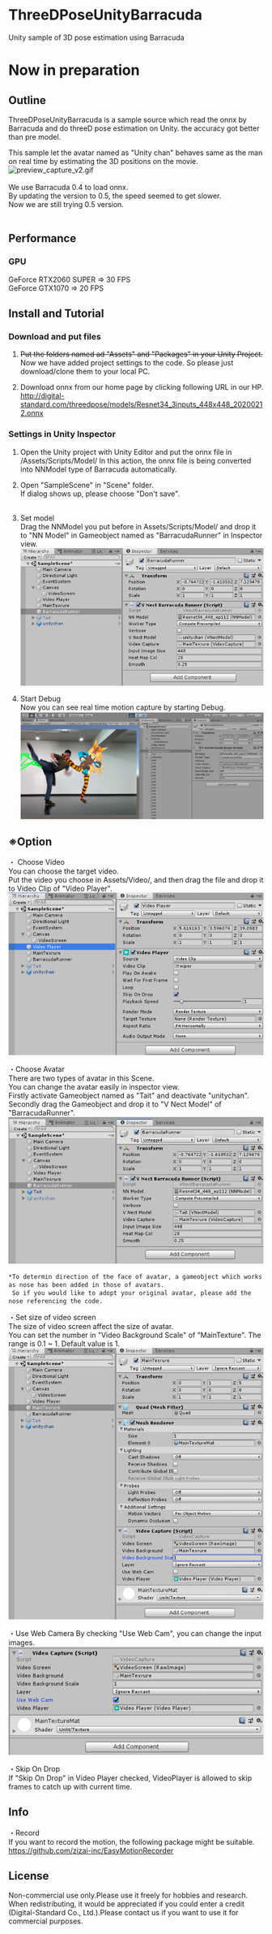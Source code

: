 # ThreeDPoseUnityBarracuda
Unity sample of 3D pose estimation using Barracuda

# Now in preparation

## Outline
ThreeDPoseUnityBarracuda is a sample source which read the onnx by Barracuda and do threeD pose estimation on Unity.
the accuracy got better than pre model.

This sample let the avatar named as "Unity chan" behaves same as the man on real time by estimating the 3D positions on the movie.</br>
![preview_capture_v2.gif](preview_capture_v2.gif)</br></br>
We use Barracuda 0.4 to load onnx.</br>
By updating the version to 0.5, the speed seemed to get slower. </br>
Now we are still trying 0.5 version. </br>
</br>
## Performance
### GPU </br>
GeForce RTX2060 SUPER ⇒ 30 FPS </br>
GeForce GTX1070 ⇒ 20 FPS </br>

## Install and Tutorial
### Download and put files
1. ~~Put the folders named ad "Assets" and "Packages" in your Unity Project.~~
   Now we have added project settings to the code. So please just download/clone them to your local PC.

2. Download onnx from our home page by clicking following URL in our HP.</br>
   http://digital-standard.com/threedpose/models/Resnet34_3inputs_448x448_20200212.onnx
   
### Settings in Unity Inspector
1. Open the Unity project with Unity Editor and put the onnx file in /Assets/Scripts/Model/ 
   In this action, the onnx file is being converted into NNModel type of Barracuda automatically.

2. Open "SampleScene" in "Scene" folder.</br>
   If dialog shows up, please choose "Don't save".</br></br>
3. Set model</br>
   Drag the NNModel you put before in Assets/Scripts/Model/ 
   and drop it to "NN Model" in Gameobject named as "BarracudaRunner" in Inspector view.
   ![unity_inspector.PNG](unity_inspector.PNG)
   
4. Start Debug</br>
   Now you can see real time motion capture by starting Debug.
   ![unity_debug..PNG](unity_debug..PNG)
   
## ※Option<br>
・ Choose Video</br>
   You can choose the target video.</br>
   Put the video you choose in Assets/Video/, and then drag the file and drop it to Video Clip of "Video Player".<br>
   ![unity_chooseVideo.PNG](unity_chooseVideo.PNG)
   
・Choose Avatar</br>
    There are two types of avatar in this Scene.</br>
    You can change the avatar easily in inspector view.</br>
    Firstly activate Gameobject named as "Tait" and deactivate "unitychan".</br>
    Secondly drag the Gameobject and drop it to "V Nect Model" of "BarracudaRunner".</br>
    ![unity_set_anoter_avater_to_obj.PNG](unity_set_anoter_avater_to_obj.PNG)</br>
    
    *To determin direction of the face of avatar, a gameobject which works as nose has been added in those of avatars.
     So if you would like to adopt your original avatar, please add the nose referencing the code.
    
・Set size of video screen</br>
   The size of video screen affect the size of avatar.</br>
   You can set the number in "Video Background Scale" of "MainTexture". The range is 0.1 ~ 1. Default value is 1.<br>
   ![unity_set_size_of_video.PNG](unity_set_size_of_video.PNG)</br>
   
・Use Web Camera
   By checking "Use Web Cam", you can change the input images.</br>
   ![unity_use_web_cam.PNG](unity_use_web_cam.PNG)</br>
   
・Skip On Drop</br>
   If "Skip On Drop" in Video Player checked, VideoPlayer is allowed to skip frames to catch up with current time.<br>
   
## Info
・Record</br>
If you want to record the motion, the following package might be suitable.</br>
https://github.com/zizai-inc/EasyMotionRecorder</br>

## License
Non-commercial use only.Please use it freely for hobbies and research. When redistributing, it would be appreciated if you could enter a credit (Digital-Standard Co., Ltd.).Please contact us if you want to use it for commercial purposes.

   


   
